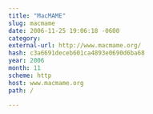 ```yaml
---
title: "MacMAME"
slug: macmame
date: 2006-11-25 19:06:18 -0600
category: 
external-url: http://www.macmame.org/
hash: c3a6691deceb601ca4893e0690d6ba68
year: 2006
month: 11
scheme: http
host: www.macmame.org
path: /

---
```



